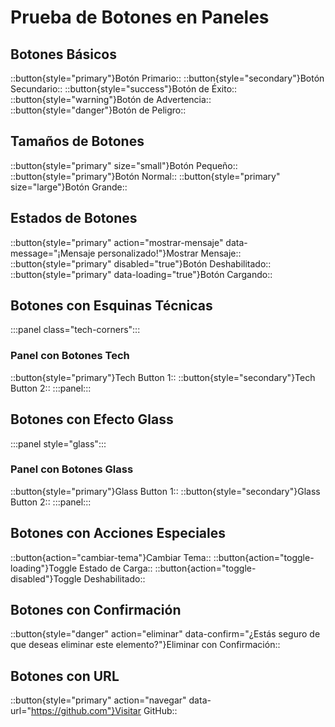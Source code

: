 # Prueba de Botones en Paneles

## Botones Básicos

::button{style="primary"}Botón Primario::
::button{style="secondary"}Botón Secundario::
::button{style="success"}Botón de Éxito::
::button{style="warning"}Botón de Advertencia::
::button{style="danger"}Botón de Peligro::

## Tamaños de Botones

::button{style="primary" size="small"}Botón Pequeño::
::button{style="primary"}Botón Normal::
::button{style="primary" size="large"}Botón Grande::

## Estados de Botones

::button{style="primary" action="mostrar-mensaje" data-message="¡Mensaje personalizado!"}Mostrar Mensaje::
::button{style="primary" disabled="true"}Botón Deshabilitado::
::button{style="primary" data-loading="true"}Botón Cargando::

## Botones con Esquinas Técnicas

:::panel class="tech-corners":::
### Panel con Botones Tech
::button{style="primary"}Tech Button 1::
::button{style="secondary"}Tech Button 2::
:::panel:::

## Botones con Efecto Glass

:::panel style="glass":::
### Panel con Botones Glass
::button{style="primary"}Glass Button 1::
::button{style="secondary"}Glass Button 2::
:::panel:::

## Botones con Acciones Especiales

::button{action="cambiar-tema"}Cambiar Tema::
::button{action="toggle-loading"}Toggle Estado de Carga::
::button{action="toggle-disabled"}Toggle Deshabilitado::

## Botones con Confirmación

::button{style="danger" action="eliminar" data-confirm="¿Estás seguro de que deseas eliminar este elemento?"}Eliminar con Confirmación::

## Botones con URL

::button{style="primary" action="navegar" data-url="https://github.com"}Visitar GitHub:: 